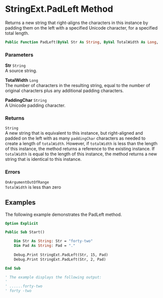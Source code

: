 # StringExt.PadLeft Method

Returns a new string that right-aligns the characters in this instance by padding them on the left with a specified Unicode character, for a specified total length.

```vb
Public Function PadLeft(ByVal Str As String, ByVal TotalWidth As Long, ByVal PaddingChar As String) As String
```

### Parameters

**Str** `String` <br>
A source string.

**TotalWidth** `Long` <br>
The number of characters in the resulting string, equal to the number of original characters plus any additional padding characters.

**PaddingChar** `String` <br>
A Unicode padding character.

### Returns

`String` <br>
A new string that is equivalent to this instance, but right-aligned and padded on the left with as many `paddingChar` characters as needed to create a length of `totalWidth`. However, if `totalWidth` is less than the length of this instance, the method returns a reference to the existing instance. If `totalWidth` is equal to the length of this instance, the method returns a new string that is identical to this instance.

### Errors

`OnArgumentOutOfRange` <br>
`TotalWidth` is less than zero

## Examples

The following example demonstrates the PadLeft method.

```vb
Option Explicit

Public Sub Start()

    Dim Str As String: Str = "forty-two"
    Dim Pad As String: Pad = "."
    
    Debug.Print StringExt.PadLeft(Str, 15, Pad)
    Debug.Print StringExt.PadLeft(Str, 2, Pad)

End Sub

' The example displays the following output:
'
' ......forty-two
' forty -two
```

